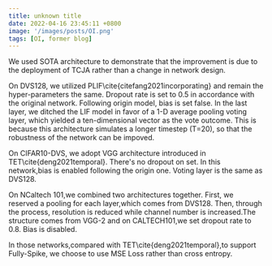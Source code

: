 ```yaml
---
title: unknown title
date: 2022-04-16 23:45:11 +0800
image: '/images/posts/OI.png'
tags: [OI, former blog]
---
```


We used SOTA architecture to demonstrate that the improvement is due to the deployment of TCJA rather than a change in network design.

On DVS128, we utilized PLIF\cite{citefang2021incorporating} and remain the hyper-parameters the same. Dropout rate is set to 0.5 in accordance with the original network.  Following origin model, bias is set false. In the last layer, we ditched the LIF model in favor of a 1-D average pooling voting layer, which yielded a ten-dimensional vector as the vote outcome. This is because this architecture simulates a longer timestep (T=20), so that the robustness of the network can be impoved.


On CIFAR10-DVS, we adopt VGG architecture introduced in TET\cite{deng2021temporal}. There's no dropout on set. In this network,bias is enabled following the origin one. Voting layer is the same as DVS128.

On NCaltech 101,we combined two architectures together. First, we reserved a pooling for each layer,which comes from DVS128. Then, through the process, resolution is reduced while channel number is increased.The structure comes from VGG-2 and on CALTECH101,we set dropout rate to 0.8. Bias is disabled.


In those networks,compared with TET\cite{deng2021temporal},to support Fully-Spike, we choose to use MSE Loss rather than cross entropy. 
